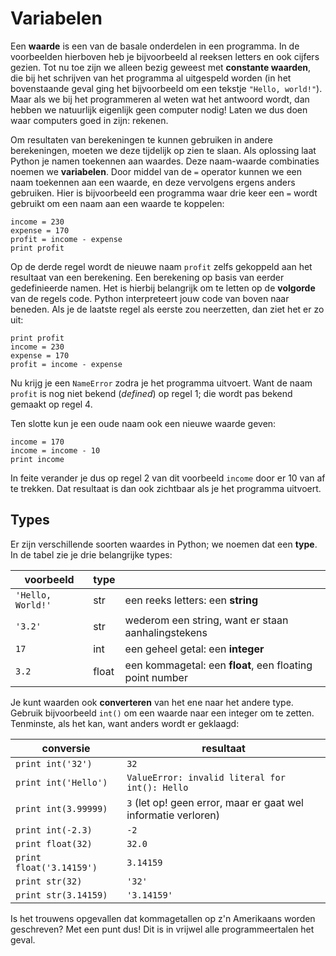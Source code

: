 # Variabelen

Een **waarde** is een van de basale onderdelen in een programma. In de voorbeelden hierboven heb je bijvoorbeeld al reeksen letters en ook cijfers gezien. Tot nu toe zijn we alleen bezig geweest met **constante waarden**, die bij het schrijven van het programma al uitgespeld worden (in het bovenstaande geval ging het bijvoorbeeld om een tekstje `"Hello, world!"`). Maar als we bij het programmeren al weten wat het antwoord wordt, dan hebben we natuurlijk eigenlijk geen computer nodig! Laten we dus doen waar computers goed in zijn: rekenen.

Om resultaten van berekeningen te kunnen gebruiken in andere berekeningen, moeten we deze tijdelijk op zien te slaan. Als oplossing laat Python je namen toekennen aan waardes. Deze naam-waarde combinaties noemen we **variabelen**. Door middel van de `=` operator kunnen we een naam toekennen aan een waarde, en deze vervolgens ergens anders gebruiken. Hier is bijvoorbeeld een programma waar drie keer een `=` wordt gebruikt om een naam aan een waarde te koppelen:

	income = 230
	expense = 170
	profit = income - expense
	print profit

Op de derde regel wordt de nieuwe naam `profit` zelfs gekoppeld aan het resultaat van een berekening. Een berekening op basis van eerder gedefinieerde namen. Het is hierbij belangrijk om te letten op de **volgorde** van de regels code. Python interpreteert jouw code van boven naar beneden. Als je de laatste regel als eerste zou neerzetten, dan ziet het er zo uit:

	print profit
	income = 230
	expense = 170
	profit = income - expense

Nu krijg je een `NameError` zodra je het programma uitvoert. Want de naam `profit` is nog niet bekend (*defined*) op regel 1; die wordt pas bekend gemaakt op regel 4.

Ten slotte kun je een oude naam ook een nieuwe waarde geven:

	income = 170
	income = income - 10
	print income

In feite verander je dus op regel 2 van dit voorbeeld `income` door er 10 van af te trekken. Dat resultaat is dan ook zichtbaar als je het programma uitvoert.

## Types

Er zijn verschillende soorten waardes in Python; we noemen dat een **type**. In de tabel zie je drie belangrijke types:

| voorbeeld         | type  |                                                          |  
| ----------------- | ----- | -------------------------------------------------------- |  
| `'Hello, World!'` | str   | een reeks letters: een **string**                        |  
| `'3.2'`           | str   | wederom een string, want er staan aanhalingstekens       |  
| `17`              | int   | een geheel getal: een **integer**                        |  
| `3.2`             | float | een kommagetal: een **float**, een floating point number |  

Je kunt waarden ook **converteren** van het ene naar het andere type. Gebruik bijvoorbeeld `int()` om een waarde naar een integer om te zetten. Tenminste, als het kan, want anders wordt er geklaagd:

| conversie                | resultaat                                                      |  
| ------------------------ | -------------------------------------------------------------- |  
| `print int('32')`        | `32`                                                           |  
| `print int('Hello')`     | `ValueError: invalid literal for int(): Hello`                 |  
| `print int(3.99999)`     | `3` (let op! geen error, maar er gaat wel informatie verloren) |  
| `print int(-2.3)`        | `-2`                                                           |  
| `print float(32)`        | `32.0`                                                         |  
| `print float('3.14159')` | `3.14159`                                                      |  
| `print str(32)`          | `'32'`                                                         |  
| `print str(3.14159)`     | `'3.14159'`                                                    |  

Is het trouwens opgevallen dat kommagetallen op z'n Amerikaans worden geschreven? Met een punt dus! Dit is in vrijwel alle programmeertalen het geval.
